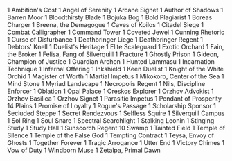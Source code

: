 1 Ambition's Cost
1 Angel of Serenity
1 Arcane Signet
1 Author of Shadows
1 Barren Moor
1 Bloodthirsty Blade
1 Bojuka Bog
1 Bold Plagiarist
1 Boreas Charger
1 Breena, the Demagogue
1 Caves of Koilos
1 Citadel Siege
1 Combat Calligrapher
1 Command Tower
1 Coveted Jewel
1 Cunning Rhetoric
1 Curse of Disturbance
1 Deathbringer Liege
1 Deathbringer Regent
1 Debtors' Knell
1 Duelist's Heritage
1 Elite Scaleguard
1 Exotic Orchard
1 Fain, the Broker
1 Felisa, Fang of Silverquill
1 Fracture
1 Ghostly Prison
1 Gideon, Champion of Justice
1 Guardian Archon
1 Hunted Lammasu
1 Incarnation Technique
1 Infernal Offering
1 Inkshield
1 Keen Duelist
1 Knight of the White Orchid
1 Magister of Worth
1 Martial Impetus
1 Mikokoro, Center of the Sea
1 Mind Stone
1 Myriad Landscape
1 Necropolis Regent
1 Nils, Discipline Enforcer
1 Oblation
1 Opal Palace
1 Oreskos Explorer
1 Orzhov Advokist
1 Orzhov Basilica
1 Orzhov Signet
1 Parasitic Impetus
1 Pendant of Prosperity
14 Plains
1 Promise of Loyalty
1 Rogue's Passage
1 Scholarship Sponsor
1 Secluded Steppe
1 Secret Rendezvous
1 Selfless Squire
1 Silverquill Campus
1 Sol Ring
1 Soul Snare
1 Spectral Searchlight
1 Stalking Leonin
1 Stinging Study
1 Study Hall
1 Sunscorch Regent
10 Swamp
1 Tainted Field
1 Temple of Silence
1 Temple of the False God
1 Tempting Contract
1 Teysa, Envoy of Ghosts
1 Together Forever
1 Tragic Arrogance
1 Utter End
1 Victory Chimes
1 Vow of Duty
1 Windborn Muse
1 Zetalpa, Primal Dawn
